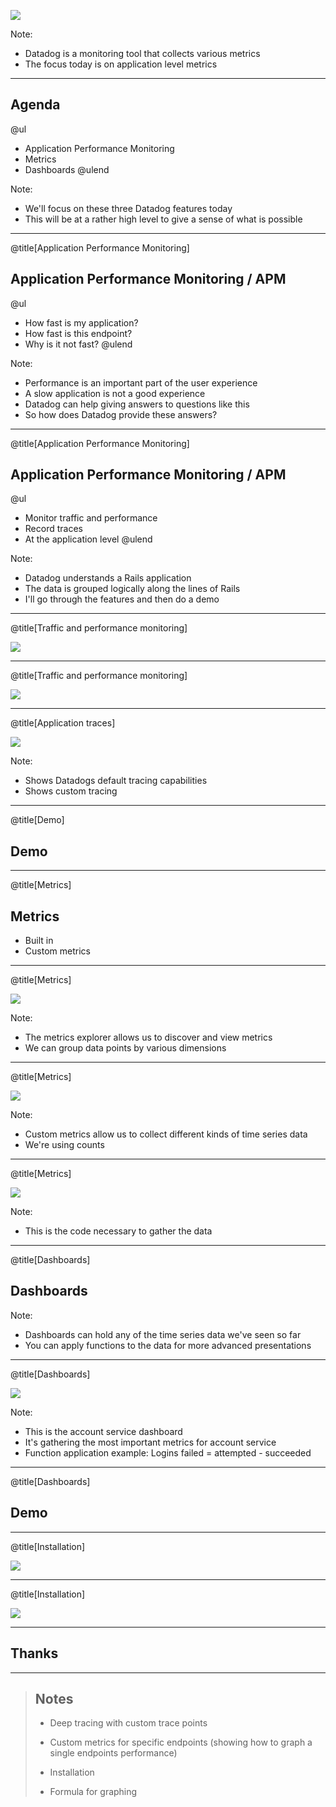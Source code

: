 ![](assets/img/dd_v_w_logo.png)

Note:

- Datadog is a monitoring tool that collects various metrics
- The focus today is on application level metrics

---

## Agenda

@ul[](false)
* Application Performance Monitoring
* Metrics
* Dashboards
@ulend

Note:

- We'll focus on these three Datadog features today
- This will be at a rather high level to give a sense of what is possible

---
@title[Application Performance Monitoring]

## Application Performance Monitoring / APM

@ul[](false)
* How fast is my application?
* How fast is this endpoint?
* Why is it not fast?
@ulend

Note:

- Performance is an important part of the user experience
- A slow application is not a good experience
- Datadog can help giving answers to questions like this
- So how does Datadog provide these answers?

---
@title[Application Performance Monitoring]

## Application Performance Monitoring / APM

@ul[](false)
* Monitor traffic and performance
* Record traces
* At the application level
@ulend

Note:

- Datadog understands a Rails application
- The data is grouped logically along the lines of Rails
- I'll go through the features and then do a demo

---
@title[Traffic and performance monitoring]

![](assets/img/apm1.png)

---
@title[Traffic and performance monitoring]

![](assets/img/apm2.png)

---
@title[Application traces]

![](assets/img/trace1.png)

Note:

- Shows Datadogs default tracing capabilities
- Shows custom tracing

---
@title[Demo]

## Demo

---
@title[Metrics]

## Metrics

* Built in
* Custom metrics

---
@title[Metrics]

![](assets/img/default-metrics.png)

Note:

- The metrics explorer allows us to discover and view metrics
- We can group data points by various dimensions

---
@title[Metrics]

![](assets/img/custom-metrics.png)

Note:

- Custom metrics allow us to collect different kinds of time series data
- We're using counts

---
@title[Metrics]

![](assets/img/custom-metrics-code.png)

Note:

- This is the code necessary to gather the data

---
@title[Dashboards]

## Dashboards

Note:

- Dashboards can hold any of the time series data we've seen so far
- You can apply functions to the data for more advanced presentations

---
@title[Dashboards]

![](assets/img/account-service-dashboard.png)

Note:

- This is the account service dashboard
- It's gathering the most important metrics for account service
- Function application example: Logins failed = attempted - succeeded

---
@title[Dashboards]

## Demo

---
@title[Installation]

![](assets/img/install-gemfile.png)

---
@title[Installation]

![](assets/img/install-initializer.png)

---

## Thanks

---

> ## Notes
>
> - Deep tracing with custom trace points
>
> - Custom metrics for specific endpoints (showing how to graph a single endpoints performance)
> - Installation
> - Formula for graphing
